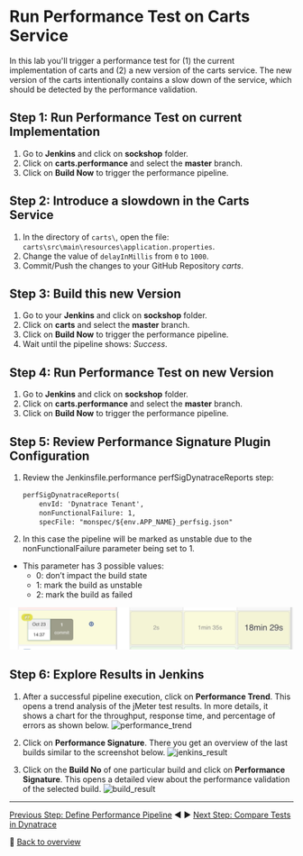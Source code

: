 # Run Performance Test on Carts Service

In this lab you'll trigger a performance test for (1) the current implementation of carts and (2) a new version of the carts service. The new version of the carts intentionally contains a slow down of the service, which should be detected by the performance validation.

## Step 1: Run Performance Test on current Implementation

1. Go to  **Jenkins** and click on **sockshop** folder.
1. Click on **carts.performance** and select the **master** branch.  
1. Click on **Build Now** to trigger the performance pipeline.

## Step 2: Introduce a slowdown in the Carts Service

1. In the directory of `carts\`, open the file: `carts\src\main\resources\application.properties`.
1. Change the value of `delayInMillis` from `0` to `1000`.
1. Commit/Push the changes to your GitHub Repository *carts*.

## Step 3: Build this new Version

1. Go to your **Jenkins** and click on **sockshop** folder.
1. Click on **carts** and select the **master** branch.
1. Click on **Build Now** to trigger the performance pipeline.
1. Wait until the pipeline shows: *Success*.

## Step 4: Run Performance Test on new Version

1. Go to **Jenkins** and click on **sockshop** folder.
1. Click on **carts.performance** and select the **master** branch.  
1. Click on **Build Now** to trigger the performance pipeline.



## Step 5: Review Performance Signature Plugin Configuration

1. Review the Jenkinsfile.performance perfSigDynatraceReports step:

    ```
    perfSigDynatraceReports(
        envId: 'Dynatrace Tenant', 
        nonFunctionalFailure: 1, 
        specFile: "monspec/${env.APP_NAME}_perfsig.json"
    ```

1. In this case the pipeline will be marked as unstable due to the nonFunctionalFailure parameter being set to 1.

- This parameter has 3 possible values:
    - 0: don’t impact the build state
    - 1: mark the build as unstable
    - 2: mark the build as failed

![performance_trend](../assets/carts_performance_pipeline.png)

## Step 6: Explore Results in Jenkins

1. After a successful pipeline execution, click on **Performance Trend**. 
This opens a trend analysis of the jMeter test results. In more details, it shows a chart for the throughput, response time, and percentage of errors as shown below.
![performance_trend](../assets/performance_trend.png)

1. Click on **Performance Signature**.
There you get an overview of the last builds similar to the screenshot below. 
![jenkins_result](../assets/jenkins_result.png)

1. Click on the **Build No** of one particular build and click on **Performance Signature**.
This opens a detailed view about the performance validation of the selected build. 
![build_result](../assets/build_result.png)

---

[Previous Step: Define Performance Pipeline](../04_Define_Performance_Pipeline) :arrow_backward: :arrow_forward: [Next Step: Compare Tests in Dynatrace](../06_Compare_Tests_in_Dynatrace)

:arrow_up_small: [Back to overview](../)